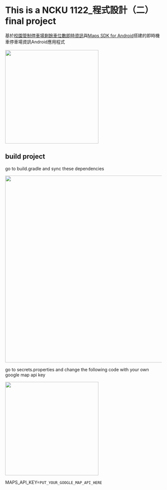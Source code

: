 # This is a NCKU 1122_程式設計（二） final project
基於[校園管制停車場剩餘車位數即時資訊](https://apss.oga.ncku.edu.tw/park/)與[Maps SDK for Android](https://developers.google.com/maps/documentation/android-sdk?hl=zh-tw)搭建的即時機車停車場資訊Android應用程式
<br/>
<br/>
<img src="https://github.com/Nues0913/java_final_project/assets/106960429/2178aaed-8d63-49d0-a213-87d7f2bca4aa" width="300" height="300">

## build project
go to build.gradle and sync these dependencies

<img src="https://github.com/Nues0913/NCKU_ParKing/assets/106960429/5c34aad7-c9ab-4d98-bf39-1fc3a06ecdb4" width="600">

go to secrets.properties and change the following code with your own google map api key

<img src="https://github.com/Nues0913/NCKU_ParKing/assets/106960429/14c8f3e3-8068-4ca2-bc9c-c535c26ebd9b" height="300">


MAPS_API_KEY=```PUT_YOUR_GOOGLE_MAP_API_HERE```
